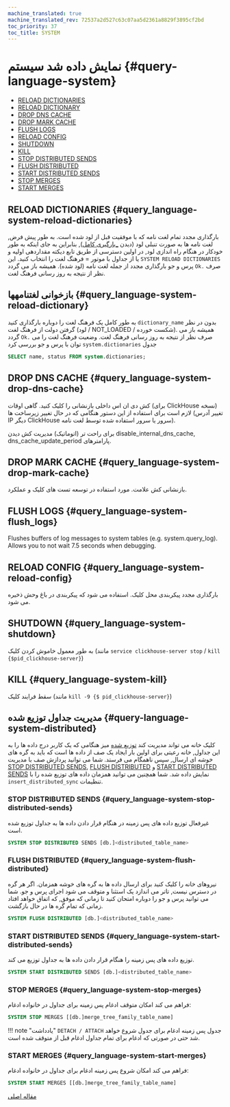 ```yaml
---
machine_translated: true
machine_translated_rev: 72537a2d527c63c07aa5d2361a8829f3895cf2bd
toc_priority: 37
toc_title: SYSTEM
---
```


# نمایش داده شد سیستم {#query-language-system}

-   [RELOAD DICTIONARIES](#query_language-system-reload-dictionaries)
-   [RELOAD DICTIONARY](#query_language-system-reload-dictionary)
-   [DROP DNS CACHE](#query_language-system-drop-dns-cache)
-   [DROP MARK CACHE](#query_language-system-drop-mark-cache)
-   [FLUSH LOGS](#query_language-system-flush_logs)
-   [RELOAD CONFIG](#query_language-system-reload-config)
-   [SHUTDOWN](#query_language-system-shutdown)
-   [KILL](#query_language-system-kill)
-   [STOP DISTRIBUTED SENDS](#query_language-system-stop-distributed-sends)
-   [FLUSH DISTRIBUTED](#query_language-system-flush-distributed)
-   [START DISTRIBUTED SENDS](#query_language-system-start-distributed-sends)
-   [STOP MERGES](#query_language-system-stop-merges)
-   [START MERGES](#query_language-system-start-merges)

## RELOAD DICTIONARIES {#query_language-system-reload-dictionaries}

بارگذاری مجدد تمام لغت نامه که با موفقیت قبل از لود شده است.
به طور پیش فرض, لغت نامه ها به صورت تنبلی لود (دیدن [\_بارگیری کامل](../../operations/server-configuration-parameters/settings.md#server_configuration_parameters-dictionaries_lazy_load)), بنابراین به جای اینکه به طور خودکار در هنگام راه اندازی لود, در اولین دسترسی از طریق تابع دیکته مقداردهی اولیه و یا از جداول با موتور = فرهنگ لغت را انتخاب کنید. این `SYSTEM RELOAD DICTIONARIES` پرس و جو بارگذاری مجدد از جمله لغت نامه (لود شده).
همیشه باز می گردد `Ok.` صرف نظر از نتیجه به روز رسانی فرهنگ لغت.

## بازخوانی لغتنامهها {#query_language-system-reload-dictionary}

به طور کامل یک فرهنگ لغت را دوباره بارگذاری کنید `dictionary_name` بدون در نظر گرفتن دولت از فرهنگ لغت (لود / NOT\_LOADED / شکست خورده).
همیشه باز می گردد `Ok.` صرف نظر از نتیجه به روز رسانی فرهنگ لغت.
وضعیت فرهنگ لغت را می توان با پرس و جو بررسی کرد `system.dictionaries` جدول

``` sql
SELECT name, status FROM system.dictionaries;
```

## DROP DNS CACHE {#query_language-system-drop-dns-cache}

کش دی ان اس داخلی بازنشانی را کلیک کنید. گاهی اوقات (برای ClickHouse نسخه) لازم است برای استفاده از این دستور هنگامی که در حال تغییر زیرساخت ها (تغییر آدرس IP دیگر ClickHouse سرور یا سرور استفاده شده توسط لغت نامه).

برای راحت تر (اتوماتیک) مدیریت کش دیدن disable\_internal\_dns\_cache, dns\_cache\_update\_period پارامترهای.

## DROP MARK CACHE {#query_language-system-drop-mark-cache}

بازنشانی کش علامت. مورد استفاده در توسعه تست های کلیک و عملکرد.

## FLUSH LOGS {#query_language-system-flush_logs}

Flushes buffers of log messages to system tables (e.g. system.query\_log). Allows you to not wait 7.5 seconds when debugging.

## RELOAD CONFIG {#query_language-system-reload-config}

بارگذاری مجدد پیکربندی محل کلیک. استفاده می شود که پیکربندی در باغ وحش ذخیره می شود.

## SHUTDOWN {#query_language-system-shutdown}

به طور معمول خاموش کردن کلیک (مانند `service clickhouse-server stop` / `kill {$pid_clickhouse-server}`)

## KILL {#query_language-system-kill}

سقط فرایند کلیک (مانند `kill -9 {$ pid_clickhouse-server}`)

## مدیریت جداول توزیع شده {#query-language-system-distributed}

کلیک خانه می تواند مدیریت کند [توزیع شده](../../engines/table-engines/special/distributed.md) میز هنگامی که یک کاربر درج داده ها را به این جداول, خانه رعیتی برای اولین بار ایجاد یک صف از داده ها است که باید به گره های خوشه ای ارسال, سپس ناهمگام می فرستد. شما می توانید پردازش صف با مدیریت [STOP DISTRIBUTED SENDS](#query_language-system-stop-distributed-sends), [FLUSH DISTRIBUTED](#query_language-system-flush-distributed) و [START DISTRIBUTED SENDS](#query_language-system-start-distributed-sends) نمایش داده شد. شما همچنین می توانید همزمان داده های توزیع شده را با `insert_distributed_sync` تنظیمات.

### STOP DISTRIBUTED SENDS {#query_language-system-stop-distributed-sends}

غیرفعال توزیع داده های پس زمینه در هنگام قرار دادن داده ها به جداول توزیع شده است.

``` sql
SYSTEM STOP DISTRIBUTED SENDS [db.]<distributed_table_name>
```

### FLUSH DISTRIBUTED {#query_language-system-flush-distributed}

نیروهای خانه را کلیک کنید برای ارسال داده ها به گره های خوشه همزمان. اگر هر گره در دسترس نیست, تاتر می اندازد یک استثنا و متوقف می شود اجرای پرس و جو. شما می توانید پرس و جو را دوباره امتحان کنید تا زمانی که موفق, که اتفاق خواهد افتاد زمانی که تمام گره ها در حال بازگشت.

``` sql
SYSTEM FLUSH DISTRIBUTED [db.]<distributed_table_name>
```

### START DISTRIBUTED SENDS {#query_language-system-start-distributed-sends}

توزیع داده های پس زمینه را هنگام قرار دادن داده ها به جداول توزیع می کند.

``` sql
SYSTEM START DISTRIBUTED SENDS [db.]<distributed_table_name>
```

### STOP MERGES {#query_language-system-stop-merges}

فراهم می کند امکان متوقف ادغام پس زمینه برای جداول در خانواده ادغام:

``` sql
SYSTEM STOP MERGES [[db.]merge_tree_family_table_name]
```

!!! note "یادداشت"
    `DETACH / ATTACH` جدول پس زمینه ادغام برای جدول شروع خواهد شد حتی در صورتی که ادغام برای تمام جداول ادغام قبل از متوقف شده است.

### START MERGES {#query_language-system-start-merges}

فراهم می کند امکان شروع پس زمینه ادغام برای جداول در خانواده ادغام:

``` sql
SYSTEM START MERGES [[db.]merge_tree_family_table_name]
```

[مقاله اصلی](https://clickhouse.tech/docs/en/query_language/system/) <!--hide-->
